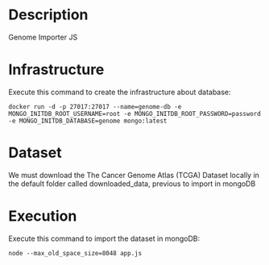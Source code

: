 # Description
Genome Importer JS

# Infrastructure
Execute this command to create the infrastructure about database:

```
docker run -d -p 27017:27017 --name=genome-db -e MONGO_INITDB_ROOT_USERNAME=root -e MONGO_INITDB_ROOT_PASSWORD=password -e MONGO_INITDB_DATABASE=genome mongo:latest
```

# Dataset
We must download the The Cancer Genome Atlas (TCGA) Dataset locally in the default folder called downloaded_data, previous to import in mongoDB

# Execution
Execute this command to import the dataset in mongoDB:

```
node --max_old_space_size=8048 app.js
```